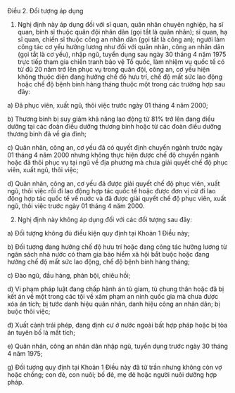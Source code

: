 Điều 2. Đối tượng áp dụng

1. Nghị định này áp dụng đối với sĩ quan, quân nhân chuyên nghiệp, hạ sĩ quan, binh sĩ thuộc quân đội nhân dân (gọi tắt là quân nhân); sĩ quan, hạ sĩ quan, chiến sĩ thuộc công an nhân dân (gọi tắt là công an); người làm công tác cơ yếu hưởng lương như đối với quân nhân, công an nhân dân (gọi tắt là cơ yếu), nhập ngũ, tuyển dụng sau ngày 30 tháng 4 năm 1975 trực tiếp tham gia chiến tranh bảo vệ Tổ quốc, làm nhiệm vụ quốc tế có từ đủ 20 năm trở lên phục vụ trong quân đội, công an, cơ yếu hiện không thuộc diện đang hưởng chế độ hưu trí, chế độ mất sức lao động hoặc chế độ bệnh binh hàng tháng thuộc một trong các trường hợp sau đây:

a) Đã phục viên, xuất ngũ, thôi việc trước ngày 01 tháng 4 năm 2000;

b) Thương binh bị suy giảm khả năng lao động từ 81% trở lên đang điều dưỡng tại các đoàn điều dưỡng thương binh hoặc từ các đoàn điều dưỡng thương binh đã về gia đình;

c) Quân nhân, công an, cơ yếu đã có quyết định chuyển ngành trước ngày 01 tháng 4 năm 2000 nhưng không thực hiện được chế độ chuyển ngành hoặc đã thôi phục vụ tại ngũ về địa phương mà chưa giải quyết chế độ phục viên, xuất ngũ, thôi việc;

d) Quân nhân, công an, cơ yếu đã được giải quyết chế độ phục viên, xuất ngũ, thôi việc rồi đi lao động hợp tác quốc tế hoặc được đơn vị cử đi lao động hợp tác quốc tế về nước và đã được giải quyết chế độ phục viên, xuất ngũ, thôi việc trước ngày 01 tháng 4 năm 2000.

2. Nghị định này không áp dụng đối với các đối tượng sau đây:

a) Đối tượng không đủ điều kiện quy định tại Khoản 1 Điều này;

b) Đối tượng đang hưởng chế độ hưu trí hoặc đang công tác hưởng lương từ ngân sách nhà nước có tham gia bảo hiểm xã hội bắt buộc hoặc đang hưởng chế độ mất sức lao động, chế độ bệnh binh hàng tháng;

c) Đào ngũ, đầu hàng, phản bội, chiêu hồi;

d) Vi phạm pháp luật đang chấp hành án tù giam, tù chung thân hoặc đã bị kết án về một trong các tội về xâm phạm an ninh quốc gia mà chưa được xóa án tích; bị tước danh hiệu quân nhân, danh hiệu công an nhân dân; bị buộc thôi việc;

đ) Xuất cảnh trái phép, đang định cư ở nước ngoài bất hợp pháp hoặc bị tòa án tuyên bố là mất tích;

e) Quân nhân, công an nhân dân nhập ngũ, tuyển dụng trước ngày 30 tháng 4 năm 1975;

g) Đối tượng quy định tại Khoản 1 Điều này đã từ trần nhưng không còn vợ hoặc chồng; con đẻ, con nuôi; bố đẻ, mẹ đẻ hoặc người nuôi dưỡng hợp pháp.